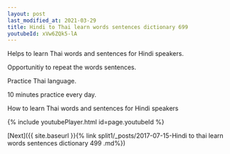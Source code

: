```yaml
---
layout: post
last_modified_at: 2021-03-29
title: Hindi to Thai learn words sentences dictionary 699 
youtubeId: xVw6ZQk5-lA
---
```

 
 
Helps to learn Thai words and sentences for Hindi speakers.

Opportunitiy to repeat the words sentences. 

Practice Thai language. 
 
10 minutes practice every day. 
 
How to learn Thai words and sentences for Hindi speakers 
 
{% include youtubePlayer.html id=page.youtubeId %}
 
 
[Next]({{ site.baseurl }}{% link  split1/_posts/2017-07-15-Hindi to thai learn words sentences dictionary 499 .md%})
 
